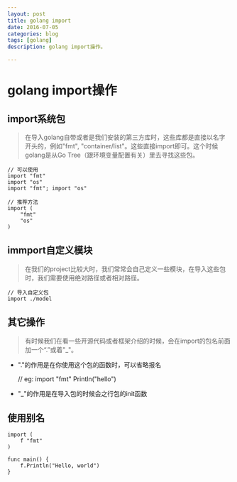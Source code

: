 ```yaml
---
layout: post
title: golang import
date: 2016-07-05
categories: blog
tags: [golang]
description: golang import操作。

---
```

# golang import操作

## import系统包
> 在导入golang自带或者是我们安装的第三方库时，这些库都是直接以名字开头的，例如"fmt", "container/list"。这些直接import即可。这个时候golang是从Go Tree（跟环境变量配置有关）里去寻找这些包。
 
	// 可以使用
	import "fmt"
	import "os"
	import "fmt"; import "os"
	
	// 推荐方法
	import (
		"fmt"
		"os"
	)
	
## immport自定义模块
> 在我们的project比较大时，我们常常会自己定义一些模块，在导入这些包时，我们需要使用绝对路径或者相对路径。

	// 导入自定义包
	import ./model
	
## 其它操作
> 有时候我们在看一些开源代码或者框架介绍的时候，会在import的包名前面加一个“.”或着"_"。

* "."的作用是在你使用这个包的函数时，可以省略报名

	// eg:
	import "fmt"
	Println("hello")
	
* "_"的作用是在导入包的时候会之行包的init函数

## 使用别名
	import (
		f "fmt"
	)
	
	func main() {
		f.Println("Hello, world")
	}